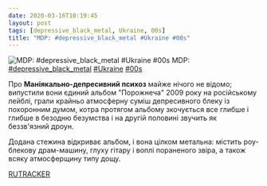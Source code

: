 ```yaml
---
date: 2020-03-16T10:19:45
layout: post
tags: [depressive_black_metal, Ukraine, 00s]
title: "MDP: #depressive_black_metal #Ukraine #00s"
---
```

![MDP: #depressive_black_metal #Ukraine #00s](https://res.cloudinary.com/vast-space-unexplored/image/upload/photos/photo_922_16-03-2020_10-19-45.jpg)
MDP: [#depressive_black_metal](/tags/#depressive_black_metal) [#Ukraine](/tags/#Ukraine) [#00s](/tags/#00s)

Про **Маніякально-депресивний психоз** майже нічого не відомо; випустили вони єдиний альбом &quot;Порожнеча&quot; 2009 року на російському лейблі, грали крайньо атмосферну суміш депресивного блеку із похоронним думом, котра протягом альбому зкочується все глибше і глибше в безодню безумства і на другій половині звучить як беззв&#39;язний дроун.

Додана стежина відкриває альбом, і вона цілком метальна: містить роу-блекову драм-машину, глуху гітару і воплі пораненого звіра, а також всяку атмосферщину типу дощу.

[RUTRACKER](https://rutracker.org/forum/viewtopic.php?t=4415191)